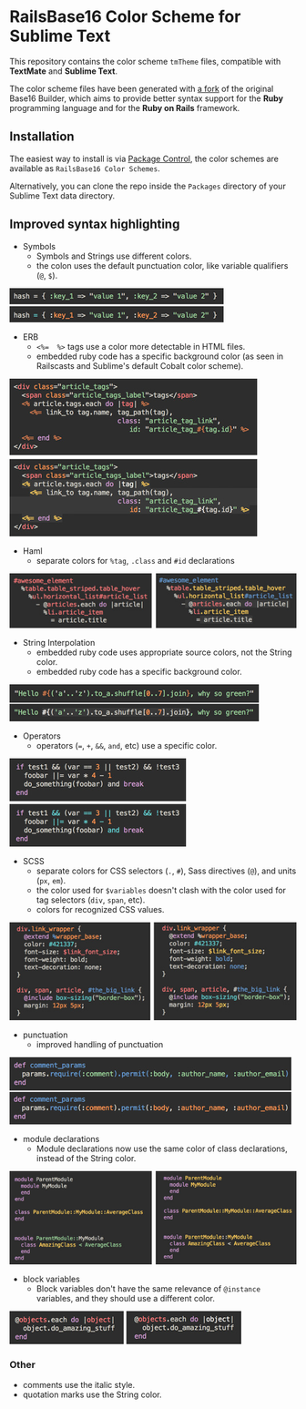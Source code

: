 # RailsBase16 Color Scheme for Sublime Text


This repository contains the color scheme `tmTheme` files, compatible with __TextMate__ and __Sublime Text__.

The color scheme files have been generated with [a fork](https://github.com/tompave/RailsBase16-builder) of the original Base16 Builder, which aims to provide better syntax support for the __Ruby__ programming language and for the __Ruby on Rails__ framework.  

## Installation

The easiest way to install is via [Package Control](https://packagecontrol.io/), the color schemes are available as `RailsBase16 Color Schemes`.

Alternatively, you can clone the repo inside the `Packages` directory of your Sublime Text data directory.


## Improved syntax highlighting

* Symbols
    * Symbols and Strings use different colors.
    * the colon uses the default punctuation color, like variable qualifiers (`@`, `$`).

![symbols](https://github.com/tompave/RailsBase16-builder/raw/master/images/symbols.jpg)

* ERB
    * `<%=  %>` tags use a color more detectable in HTML files.
    * embedded ruby code has a specific background color (as seen in Railscasts and Sublime's default Cobalt color scheme).

![ERB](https://github.com/tompave/RailsBase16-builder/raw/master/images/ERB.jpg)

* Haml
    * separate colors for `%tag`, `.class` and `#id` declarations

![haml](https://github.com/tompave/RailsBase16-builder/raw/master/images/haml.jpg)

* String Interpolation
    * embedded ruby code uses appropriate source colors, not the String color.
    * embedded ruby code has a specific background color.

![strings](https://github.com/tompave/RailsBase16-builder/raw/master/images/strings.jpg)

* Operators
    * operators (`=`, `+`, `&&`, `and`, etc) use a specific color.

![operators](https://github.com/tompave/RailsBase16-builder/raw/master/images/operators.jpg)

* SCSS
    * separate colors for CSS selectors (`.`, `#`), Sass directives (`@`), and units (`px`, `em`).
    * the color used for `$variables` doesn't clash with the color used for tag selectors (`div`, `span`, etc).
    * colors for recognized CSS values.

![scss](https://github.com/tompave/RailsBase16-builder/raw/master/images/scss.jpg)

* punctuation
    * improved handling of punctuation

![punctuation](https://github.com/tompave/RailsBase16-builder/raw/master/images/punctuation.jpg)


* module declarations
    * Module declarations now use the same color of class declarations, instead of the String color.

![module_class](https://github.com/tompave/RailsBase16-builder/raw/master/images/module_class.jpg)

* block variables
    * Block variables don't have the same relevance of `@instance` variables, and they should use a different color.

![block_vars](https://github.com/tompave/RailsBase16-builder/raw/master/images/block_vars.jpg)


### Other

* comments use the italic style.
* quotation marks use the String color.
